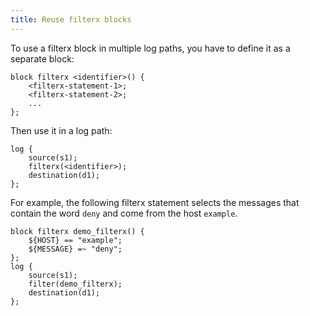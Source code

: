 ```yaml
---
title: Reuse filterx blocks
---
```


To use a filterx block in multiple log paths, you have to define it as a separate block:

```shell
block filterx <identifier>() {
    <filterx-statement-1>;
    <filterx-statement-2>;
    ...
};
```

Then use it in a log path:

```shell
log {
    source(s1);
    filterx(<identifier>);
    destination(d1);
};
```

For example, the following filterx statement selects the messages that contain the word `deny` and come from the host `example`.

```shell
block filterx demo_filterx() {
    ${HOST} == "example";
    ${MESSAGE} =~ "deny";
};
log {
    source(s1);
    filter(demo_filterx);
    destination(d1);
};
```
